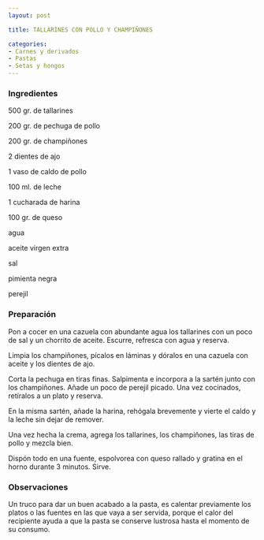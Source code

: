 ```yaml
---
layout: post

title: TALLARINES CON POLLO Y CHAMPIÑONES

categories:
- Carnes y derivados
- Pastas
- Setas y hongos
---
```

<h3>Ingredientes</h3>
500 gr. de tallarines

200 gr. de pechuga de pollo

200 gr. de champiñones

2 dientes de ajo

1 vaso de caldo de pollo

100 ml. de leche

1 cucharada de harina

100 gr. de queso

agua

aceite virgen extra

sal

pimienta negra

perejil

<h3>Preparación</h3>
Pon a cocer en una cazuela con abundante agua los tallarines con un poco de sal y un chorrito de aceite. Escurre, refresca con agua y reserva.

Limpia los champiñones, pícalos en láminas y dóralos en una cazuela con aceite y los dientes de ajo.

Corta la pechuga en tiras finas. Salpimenta e incorpora a la sartén junto con los champiñones. Añade un poco de perejil picado. Una vez cocinados, retíralos a un plato y reserva.

En la misma sartén, añade la harina, rehógala brevemente y vierte el caldo y la leche sin dejar de remover.

Una vez hecha la crema, agrega los tallarines, los champiñones, las tiras de pollo y mezcla bien.

Dispón todo en una fuente, espolvorea con queso rallado y gratina en el horno durante 3 minutos. Sirve.

<h3>Observaciones</h3>
Un truco para dar un buen acabado a la pasta, es calentar previamente los platos o las fuentes en las que vaya a ser servida, porque el calor del recipiente ayuda a que la pasta se conserve lustrosa hasta el momento de su consumo.